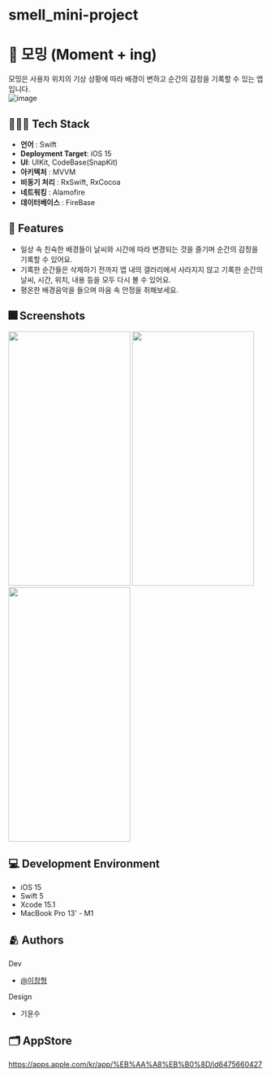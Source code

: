 # smell_mini-project

# :iphone: 모밍 (Moment + ing)
모밍은 사용자 위치의 기상 상황에 따라 배경이 변하고 순간의 감정을 기록할 수 있는 앱 입니다.<br/>
![image](https://github.com/LeeChangHyeong/Moming/assets/71262367/40026fd1-2139-42c5-983e-dc37d8c024fe)


## 👨🏻‍💻 Tech Stack
-   **언어**  : Swift
-   **Deployment Target**: iOS 15
-   **UI**: UIKit, CodeBase(SnapKit)
-   **아키텍처**  : MVVM
-   **비동기 처리**  : RxSwift, RxCocoa
-   **네트워킹**  : Alamofire
-   **데이터베이스** : FireBase

## :pushpin: Features
- 일상 속 친숙한 배경들이 날씨와 시간에 따라 변경되는 것을 즐기며 순간의 감정을 기록할 수 있어요.
- 기록한 순간들은 삭제하기 전까지 앱 내의 갤러리에서 사라지지 않고 기록한 순간의 날씨, 시간, 위치, 내용 등을 모두 다시 볼 수 있어요.
- 평온한 배경음악을 들으며 마음 속 안정을 취해보세요.

## :fireworks: Screenshots
<img src="https://github.com/LeeChangHyeong/Moming/assets/71262367/44ea6181-d141-4976-8649-6324b77d3a3c" width="240" height="500"/>
<img src="https://github.com/LeeChangHyeong/Moming/assets/71262367/05fa4461-5651-4133-95e1-63768798277a" width="240" height="500"/>
<img src="https://github.com/LeeChangHyeong/Moming/assets/71262367/f7b7a51d-0c7c-469c-89ff-04d9aaeb5777" width="240" height="500"/>

## 💻 Development Environment

- iOS 15
- Swift 5
- Xcode 15.1
- MacBook Pro 13' - M1

## :people_hugging: Authors
Dev
- [@이창형](https://github.com/LeeChangHyeong)

Design
- 기윤수

## 🗂️ AppStore
https://apps.apple.com/kr/app/%EB%AA%A8%EB%B0%8D/id6475660427
